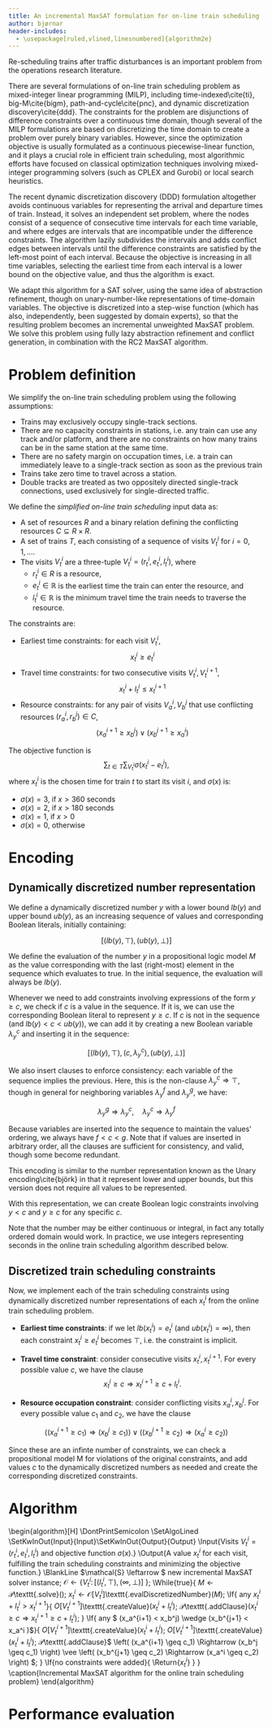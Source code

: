 ```yaml
---
title: An incremental MaxSAT formulation for on-line train scheduling
author: bjørnar
header-includes:
  - \usepackage[ruled,vlined,linesnumbered]{algorithm2e}
---
```


Re-scheduling trains after traffic disturbances is an important problem from
the operations research literature. 

There are several formulations of on-line train scheduling problem as
mixed-integer linear programming (MILP), including time-indexed\cite{ti}, big-M\cite{bigm},
path-and-cycle\cite{pnc}, and dynamic discretization discovery\cite{ddd}.  The constraints for the
problem are disjunctions of difference constraints over a continuous time
domain, though several of the MILP formulations are based on discretizing the
time domain to create a problem over purely binary variables.  However, since
the optimization objective is usually formulated as a continuous
piecewise-linear function, and it plays a crucial role in efficient train
scheduling, most algorithmic efforts have focused on classical optimization
techniques involving mixed-integer programming solvers (such as CPLEX and
Gurobi) or local search heuristics.

The recent dynamic discretization discovery (DDD) formulation altogether avoids
continuous variables for representing the arrival and departure times of train.
Instead, it solves an independent set problem, where
the nodes consist of a sequence of consecutive time intervals for each time variable,
and where edges are intervals that are incompatible under the difference constraints.
The algorithm lazily subdivides
the intervals and adds conflict edges between intervals until the difference constraints
are satisfied by the left-most point of each interval. Because the objective is
increasing in all time variables, selecting the earliest time from each
interval is a lower bound on the objective value, and thus the algorithm is exact.

We adapt this algorithm for a SAT solver, using the same idea of abstraction
refinement, though on unary-number-like representations of time-domain
variables.  The objective is discretized into a step-wise function (which has
also, independently, been suggested by domain experts), so that the resulting
problem becomes an incremental unweighted MaxSAT problem. We solve
this problem using  fully lazy abstraction refinement and conflict generation,
in combination with the RC2 MaxSAT algorithm.

# Problem definition

We simplify the on-line train scheduling problem using the following assumptions:

 * Trains may exclusively occupy single-track sections. 
 * There are no capacity constraints in stations, i.e. any train can use any
   track and/or platform, and there are no constraints on how many trains can
   be in the same station at the same time.
 * There are no safety margin on occupation times, i.e. a train can immediately leave 
   to a single-track section as soon as the previous train 
 * Trains take zero time to travel across a station.
 * Double tracks are treated as two oppositely directed single-track connections, used 
   exclusively for single-directed traffic.

We define the *simplified on-line train scheduling* input data as:

 * A set of resources $R$ and a binary relation defining the conflicting resources $C \subseteq R \times R$.
 * A set of trains $T$, each consisting of a sequence of visits $V_t^i$ for $i = 0, 1, \ldots$.
 * The visits $V_t^i$ are a three-tuple $V_t^i=(r_t^i,e_t^i,l_t^i)$, where 
   * $r_t^i \in R$ is a resource, 
   * $e_t^i \in \mathbb{R}$ is the earliest time the train can enter the resource, and 
   * $l_t^i \in \mathbb{R}$ is the minimum travel time the train needs to traverse the resource.


The constraints are:

 * Earliest time constraints: for each visit $V_t^i$,
$$ x_t^i \geq e_t^i $$
 * Travel time constraints: for two consecutive visits $V_t^i, V_t^{i+1}$, 
$$ x_t^i + l_t^i \leq x_t^{i+1} $$
 * Resource constraints: for any pair of visits $V_a^i, V_b^j$ that use conflicting resources $(r_a^i,r_b^j) \in C$,
$$ (x_a^{i+1} \geq x_b^j) \vee (x_b^{j+1} \geq x_a^i ) $$

The objective function is $$\sum_{t \in T} \sum_{V_t^i} \sigma(x_t^i - e_t^i),$$ where $x_t^i$ is the 
chosen time for train $t$ to start its visit $i$, and $\sigma(x)$ is:

 * $\sigma(x) = 3$, if $x > 360$ seconds
 * $\sigma(x) = 2$, if $x > 180$ seconds
 * $\sigma(x) = 1$, if $x > 0$
 * $\sigma(x) = 0$, otherwise

# Encoding

## Dynamically discretized number representation

We define a dynamically discretized number $y$ with a lower bound $lb(y)$ and upper bound $ub(y)$, as an increasing sequence of values and corresponding Boolean literals, initially containing:

$$ \left[ \left(lb(y), \top\right), \left(ub(y), \bot\right) \right] $$

We define the evaluation of the number $y$ in a propositional logic model $M$ as the value
corresponding with the last (right-most) element in the sequence which evaluates to true.
In the initial sequence, the evaluation will always be $lb(y)$. 


Whenever we need to add constraints involving expressions of the form $y \geq
c$, we check if $c$ is a value in the sequence. If it is, we can use the
corresponding Boolean literal to represent $y \geq c$.  If $c$ is not in the
sequence (and $lb(y) < c < ub(y)$), we can add it by creating a new Boolean variable $\lambda_y^c$
and inserting it in the sequence:

$$ \left[ \left(lb(y), \top\right), \left(c, \lambda_y^c \right), \left(ub(y), \bot\right) \right] $$

We also insert clauses to enforce consistency: each variable of the sequence
implies the previous.  Here, this is the non-clause $\lambda_y^c \Rightarrow
\top$, though in general for neighboring variables $\lambda_y^f$ and $\lambda_y^g$, we have:

$$ \lambda_y^g \Rightarrow \lambda_y^c, \quad \lambda_y^c \Rightarrow \lambda_y^f$$

Because variables are inserted into the sequence to maintain the values' ordering, we
always have $f < c < g$.  Note that if values are inserted in arbitrary order,
all the clauses are sufficient for consistency, and valid, though some become
redundant.

This encoding is similar to the number representation known as the Unary
encoding\cite{björk} in that it represent lower and upper bounds, but this
version does not require all values to be represented.

With this representation, we can create Boolean logic constraints involving 
$y < c$ and $y \geq c$ for any specific $c$.

Note that the number may be either continuous or integral, in fact any totally
ordered domain would work. In practice, we use integers representing seconds
in the online train scheduling algorithm described below.

## Discretized train scheduling constraints
Now, we implement each of the train scheduling constraints using dynamically
discretized number representations of each $x_t^i$ from the online train
scheduling problem.

 * **Earliest time constraints**: if we let $lb(x_t^i)=e_t^i$ (and $ub(x_t^i) =\infty$), then
   each constraint $x_t^i \geq e_t^i$ becomes $\top$, i.e. the constraint is implicit.

 * **Travel time constraint**: consider consecutive visits $x_t^i, x_t^{i+1}$.
   For every possible value $c$, we have the clause $$ x_t^i \geq c \Rightarrow x_t^{i+1} \geq c+l_t^i. $$
 * **Resource occupation constraint**: consider conflicting visits $x_a^i, x_b^j$. 
For every possible value $c_1$ and $c_2$, we have the clause
<!--$$ (x_a^{i+1} \geq x_b^j) \vee (x_b^{j+1} \geq x_a^i ) $$-->
$$ \left( (x_a^{i+1} \geq c_1) \Rightarrow (x_b^j \geq c_1) \right) \vee \left( (x_b^{j+1} \geq c_2)  \Rightarrow (x_a^i \geq c_2) \right) $$

Since these are an infinte number of constraints, we can check a propositional
model M for violations of the original constraints, and add values $c$ to the
dynamically discretized numbers as needed and create the corresponding
discretized constraints.

# Algorithm

\begin{algorithm}[H]
\DontPrintSemicolon
\SetAlgoLined
\SetKwInOut{Input}{Input}\SetKwInOut{Output}{Output}
\Input{Visits $V_t^i=(r_t^i, e_t^i, l_t^i)$ and objective function $\sigma(x)$.}
\Output{A value $x_t^i$ for each visit, fulfilling the train scheduling constraints and minimizing the objective function.}
\BlankLine
$\mathcal{S} \leftarrow $ new incremental MaxSAT solver instance\;
$\mathcal{O} \leftarrow \left\{ V_t^i:\, \left[ \left(l_t^i, \top\right), \left(\infty, \bot\right) \right]\ \right\}$\;
\While{true}{
    $M \leftarrow \mathcal{P}$\texttt{.solve}()\;
    $x_t^i \leftarrow \mathcal{O}[V_t^i]$\texttt{.evalDiscretizedNumber}$(M)$\;
    \If{ any $x_t^i + l_t^i > x_t^{i+1}$}{
      $O[V_t^{i+1}]$\texttt{.createValue}$(x_t^i + l_t^i)$\;
      $\mathcal{P}$\texttt{.addClause}$( x_t^i \geq c \Rightarrow x_t^{i+1} \geq c+l_t^i)$\;
    }
    \If{ any $ (x_a^{i+1} < x_b^j) \wedge (x_b^{j+1} < x_a^i )$}{
      $O[V_t^{i+1}]$\texttt{.createValue}$(x_t^i + l_t^i)$\;
      $O[V_t^{i+1}]$\texttt{.createValue}$(x_t^i + l_t^i)$\;
      $\mathcal{P}$\texttt{.addClause}$
        \left( (x_a^{i+1} \geq c_1)  \Rightarrow (x_b^j \geq c_1) \right) \vee 
        \left( (x_b^{j+1} \geq c_2)  \Rightarrow (x_a^i \geq c_2) \right) $\;
    }
    \If{no constraints were added}{
      \Return{$x_t^i$}
    }
}
\caption{Incremental MaxSAT algorithm for the online train scheduling problem}
\end{algorithm} 

# Performance evaluation